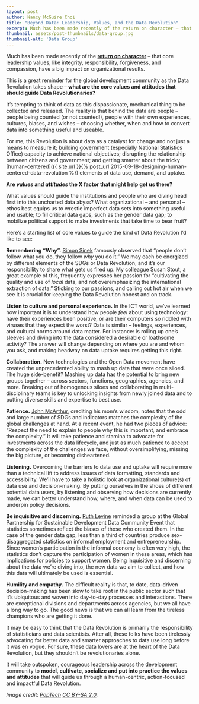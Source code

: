 ```yaml
---
layout: post
author: Nancy McGuire Choi
title: "Beyond Data: Leadership, Values, and the Data Revolution"
excerpt: Much has been made recently of the return on character – that core leadership values, like integrity, responsibility, forgiveness, and compassion, have a...
thumbnail: assets/post-thumbnails/data-group.jpg
thumbnail-alt: 'Data Group'
---
```


Much has been made recently of the **[return on character](https://hbr.org/2015/04/measuring-the-return-on-character)** – that core leadership values, like integrity, responsibility, forgiveness, and compassion, have a big impact on organizational results.  

This is a great reminder for the global development community as the Data Revolution takes shape – **what are the core values and attitudes that should guide Data Revolutionaries?**  

It’s tempting to think of data as this dispassionate, mechanical thing to be collected and released. The reality is that behind the data are people – people being counted (or not counted!), people with their own experiences, cultures, biases, and wishes – choosing whether, when and how to convert data into something useful and useable. 

For me, this Revolution is about data as a catalyst for change and not just a means to measure it; building government (especially National Statistics Office) capacity to achieve national objectives; disrupting the relationship between citizens and government; and getting smarter about the tricky [human-centered]({{ site.url }}{% post_url 2015-09-18-designing-human-centered-data-revolution %}) elements of data use, demand, and uptake.

**Are *values* and *attitudes* the X factor that might help get us there?** 

What values should guide the institutions and people who are diving head first into this uncharted data abyss? What organizational – and personal – ethos best equips us to wrestle imperfect data sets into something useful and usable; to fill critical data gaps, such as the gender data gap; to mobilize political support to make investments that take time to bear fruit?  
 
Here’s a starting list of core values to guide the kind of Data Revolution I’d like to see:

**Remembering “Why”.** [Simon Sinek](https://www.ted.com/talks/simon_sinek_how_great_leaders_inspire_action?language=en#t-459665) famously observed that “people don’t follow what you do, they follow *why* you do it.”  We may each be energized by different elements of the SDGs or Data Revolution, and it’s our responsibility to share what gets us fired up. My colleague Susan Stout, a great example of this, frequently expresses her passion for “cultivating the quality and use of *local* data, and not overemphasizing the international extraction of data.” Sticking to our passions, and calling out hot air when we see it is crucial for keeping the Data Revolution honest and on track. 

**Listen to culture and personal experience.** In the ICT world, we’ve learned how important it is to understand how people *feel* about using technology: have their experiences been positive, or are their computers so riddled with viruses that they expect the worst? Data is similar – feelings, experiences, and cultural norms around data matter. For instance: is rolling up one’s sleeves and diving into the data considered a desirable or loathsome activity? The answer will change depending on where you are and whom you ask, and making headway on data uptake requires getting this right.

**Collaboration.** New technologies and the Open Data movement have created the unprecedented ability to mash up data that were once siloed. The huge side-benefit? Mashing up data has the potential to bring new groups together – across sectors, functions, geographies, agencies, and more. Breaking out of homogenous siloes and collaborating in multi-disciplinary teams is key to unlocking insights from newly joined data and to putting diverse skills and expertise to best use.

**Patience.** [John McArthur](http://www.brookings.edu/blogs/future-development/posts/2015/09/28-sustainable-development-goals-mcarthur), crediting his mom’s wisdom, notes that the odd and large number of SDGs and indicators matches the complexity of the global challenges at hand. At a recent event, he had two pieces of advice: “Respect the need to explain to people why this is important, and embrace the complexity.” It will take patience and stamina to advocate for investments across the data lifecycle, and just as much patience to accept the complexity of the challenges we face, without oversimplifying, missing the big picture, or becoming disheartened.

**Listening.** Overcoming the barriers to data use and uptake will require more than a technical lift to address issues of data formatting, standards and accessibility. We’ll have to take a holistic look at organizational culture(s) of data use and decision-making. By putting ourselves in the shoes of different potential data users, by listening and observing how decisions are currently made, we can better understand how, where, and when data can be used to underpin policy decisions.  

**Be inquisitive and discerning.** [Ruth Levine](http://www.hewlett.org/blog/posts/friday-note-will-data-revolution-live-its-name) reminded a group at the Global Partnership for Sustainable Development Data Community Event that statistics sometimes reflect the biases of those who created them. In the case of the gender data gap, less than a third of countries produce sex-disaggregated statistics on informal employment and entrepreneurship. Since women’s participation in the informal economy is often very high, the statistics don’t capture the participation of women in these areas, which has implications for policies to support women. Being inquisitive and discerning about the data we’re diving into, the new data we aim to collect, and how this data will ultimately be used is essential.

**Humility and empathy.** The difficult reality is that, to date, data-driven decision-making has been slow to take root in the public sector such that it’s ubiquitous and woven into day-to-day processes and interactions.  There are exceptional divisions and departments across agencies, but we all have a long way to go.  The good news is that we can all learn from the tireless champions who are getting it done.

It may be easy to think that the Data Revolution is primarily the responsibility of statisticians and data scientists.  After all, these folks have been tirelessly advocating for better data and smarter approaches to data use long before it was en vogue.  For sure, these data lovers are at the heart of the Data Revolution, but they shouldn’t be revolutionaries alone.  

It will take outspoken, courageous leadership across the development community to **model, cultivate, socialize and put into practice the values and attitudes** that will guide us through a human-centric, action-focused and impactful Data Revolution. 


*Image credit: [PopTech](https://www.flickr.com/photos/poptech/4910869227/) [CC BY-SA 2.0](https://creativecommons.org/licenses/by-sa/2.0/).* 

